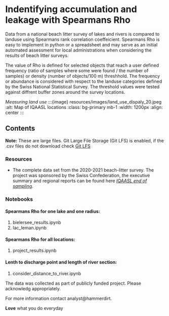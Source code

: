 # Indentifying accumulation and leakage with Spearmans Rho

Data from a national beach litter survey of lakes and rivers is compared to landuse using Spearmans rank correlation coeffeicient. Spearmans Rho is easy to implement in python or a spreadsheet and may serve as an initial automated assessment for local administrations when considering the results of beach litter surveys.

The value of Rho is defined for selected objects that reach a user defined frequency (ratio of samples where some were found / the number of samples) or density (number of objects/100 m) threshhold. The frequency or abundance is considered with respect to the landuse categories defined by the Swiss National Statistical Survey. The threshold values were tested against diffrent buffer zones around the survey locations.

_Measuring land use_
:::{image} resources/images/land_use_dispaly_20.jpeg
:alt: Map of IQAASL locations
:class: bg-primary mb-1
:width: 1200px
:align: center
:::

## Contents

__Note:__ These are large files. Git Large File Storage (Git LFS) is enabled, if the .csv files do not download check [Git LFS](https://git-lfs.com/)

### Resources

* The complete data set from the 2020-2021 beach-litter survey. The project was sponsored by the Swiss Confederation, the executive summary and regional reports can be found here [_IQAASL end of sampling_](https://hammerdirt-analyst.github.io/IQAASL-End-0f-Sampling-2021/titlepage.html).

### Notebooks

#### Spearmans Rho for one lake and one radius:

1. bielersee_results.ipynb
2. lac_leman.ipynb

#### Spearmans Rho for all locations:

1. project_results.ipynb

#### Lenth to discharge point and length of river section:

1. consider_distance_to_river.ipynb

The data was collected as part of publicly funded project. Please acknowledg appropriately.

For more information contact analyst@hammerdirt.

__Love__ what you do everyday


 
